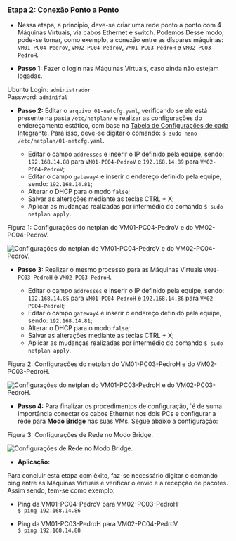 <h3>Etapa 2: Conexão Ponto a Ponto</h3>

- Nessa etapa, a princípio, deve-se criar uma rede ponto a ponto com 4 Máquinas Virtuais, via cabos Ethernet e switch. Podemos Desse modo, pode-se tomar, como exemplo, a conexão entre as díspares máquinas: ```VM01-PC04-PedroV```, ```VM02-PC04-PedroV```, ```VM01-PC03-PedroH``` e ```VM02-PC03-PedroH```.

- **Passo 1:** Fazer o login nas Máquinas Virtuais, caso ainda não estejam logadas. 

Ubuntu Login: ```administrador``` <br>
Password: ```adminifal```

- **Passo 2:** Editar o ```arquivo 01-netcfg.yaml```, verificando se ele está presente na pasta ```/etc/netplan/``` e realizar as configurações do endereçamento estático, com base na [Tabela de Configurações de cada Integrante](https://github.com/pedrohenriquee8/redes-grupo6-914/blob/main/projeto-2b-sred/Configuracoes.md#tabela-1-configurações-das-máquinas-virtuais-de-cada-integrante). Para isso, deve-se digitar o comando: ```$ sudo nano /etc/netplan/01-netcfg.yaml```.

  - Editar o campo ```addresses``` e inserir o IP definido pela equipe, sendo: ```192.168.14.88``` para ```VM01-PC04-PedroV``` e ```192.168.14.89``` para ```VM02-PC04-PedroV```;
  - Editar o campo ```gateway4``` e inserir o endereço definido pela equipe, sendo: ```192.168.14.81```;
  - Alterar o DHCP para o modo ```false```;
  - Salvar as alterações mediante as teclas CTRL + X;
  - Aplicar as mudanças realizadas por intermédio do comando ```$ sudo netplan apply```.
  
<p>Figura 1: Configurações do netplan do VM01-PC04-PedroV e do VM02-PC04-PedroV.</p>
<img src="" alt="Configurações do netplan do VM01-PC04-PedroV e do VM02-PC04-PedroV." title="Figura 1: Configurações do netplan do VM01-PC04-PedroV e do VM02-PC04-PedroV.">

- **Passo 3:** Realizar o mesmo processo para as Máquinas Virtuais ```VM01-PC03-PedroH``` e ```VM02-PC03-PedroH```.

  - Editar o campo ```addresses``` e inserir o IP definido pela equipe, sendo: ```192.168.14.85``` para ```VM01-PC04-PedroH``` e ```192.168.14.86``` para ```VM02-PC04-PedroH```;
  - Editar o campo ```gateway4``` e inserir o endereço definido pela equipe, sendo: ```192.168.14.81```;
  - Alterar o DHCP para o modo ```false```;
  - Salvar as alterações mediante as teclas CTRL + X;
  - Aplicar as mudanças realizadas por intermédio do comando ```$ sudo netplan apply```.

<p>Figura 2: Configurações do netplan do VM01-PC03-PedroH e do VM02-PC03-PedroH.</p>
<img src="" alt="Configurações do netplan do VM01-PC03-PedroH e do VM02-PC03-PedroH." title="Figura 2: Configurações do netplan do VM01-PC03-PedroH e do VM02-PC03-PedroH.">

- **Passo 4:**  Para finalizar os procedimentos de configuração, ´é de suma importância conectar os cabos Ethernet nos dois PCs e configurar a rede para **Modo Bridge** nas suas VMs. Segue abaixo a configuração: 

<p>Figura 3: Configurações de Rede no Modo Bridge.</p>
<img src="" alt="Configurações de Rede no Modo Bridge." title="Figura 3: Configurações de Rede no Modo Bridge.">

- **Aplicação:** 

Para concluir esta etapa com êxito, faz-se necessário digitar o comando ping entre as Máquinas Virtuais e verificar o envio e a recepção de pacotes. Assim sendo, tem-se como exemplo:

  - Ping da VM01-PC04-PedroV para VM02-PC03-PedroH <br>
    ```$ ping 192.168.14.86```
    
  - Ping da VM01-PC03-PedroH para VM02-PC04-PedroV <br>
    ```$ ping 192.168.14.88```



